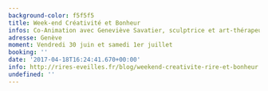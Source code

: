 ```yaml
---
background-color: f5f5f5
title: Week-end Créativité et Bonheur
infos: Co-Animation avec Geneviève Savatier, sculptrice et art-thérapeute
adresse: Genève
moment: Vendredi 30 juin et samedi 1er juillet
booking: ''
date: '2017-04-18T16:24:41.670+00:00'
info: http://rires-eveilles.fr/blog/weekend-creativite-rire-et-bonheur
undefined: ''
---
```

